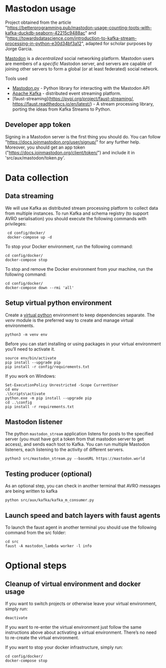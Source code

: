 # Mastodon usage

Project obtained from the article "https://betterprogramming.pub/mastodon-usage-counting-toots-with-kafka-duckdb-seaborn-42215c9488ac" and "https://towardsdatascience.com/introduction-to-kafka-stream-processing-in-python-e30d34bf3a12", adapted for scholar purposes by Jorge Garcia.

[Mastodon](https://joinmastodon.org/) is a _decentralized_ social networking platform. Mastodon users are members of a _specific_ Mastodon server, and servers are capable of joining other servers to form a global (or at least federated) social network.

Tools used
- [Mastodon.py](https://mastodonpy.readthedocs.io/) - Python library for interacting with the Mastodon API
- [Apache Kafka](https://kafka.apache.org/) - distributed event streaming platform.
- [faust-streaming](https://pypi.org/project/faust-streaming/, https://faust.readthedocs.io/en/latest/) - A stream processing library, porting the ideas from Kafka Streams to Python.

## Developer app token
Signing in a Mastodon server is the first thing you should do. You can follow "https://docs.joinmastodon.org/user/signup/" for any further help. Moreover, you should get an app token ("https://docs.joinmastodon.org/client/token/") and include it in 'src/aux/mastodon/token.py'.

# Data collection

## Data streaming

We will use Kafka as distributed stream processing platform to collect data from multiple instances. To run Kafka and schema registry (to support AVRO serialisation) you should execute the following commands with privileges:

```console
 cd config/docker/
 docker-compose up -d
 ```

To stop your Docker environment, run the following command:
```
cd config/docker/
docker-compose stop
```

To stop and remove the Docker environment from your
machine, run the following command:

```
cd config/docker/
docker-compose down --rmi 'all'
```

## Setup virtual python environment
Create a [virtual python](https://packaging.python.org/en/latest/guides/installing-using-pip-and-virtual-environments/) environment to keep dependencies separate. The _venv_ module is the preferred way to create and manage virtual environments. 

 ```console
python3 -m venv env
```

Before you can start installing or using packages in your virtual environment you’ll need to activate it.

```console
source env/bin/activate
pip install --upgrade pip
pip install -r config/requirements.txt
 ```
 
 If you work on Windows:
```console
Set-ExecutionPolicy Unrestricted -Scope CurrentUser
cd env
.\Scripts\activate
python.exe -m pip install --upgrade pip 
cd ..\config
pip install -r requirements.txt
 ```
 
## Mastodon listener
The python `mastodon_stream` application listens for posts to the specified server (you must have got a token from that mastodon server to get access), and sends each toot to Kafka. You can run multiple Mastodon listeners, each listening to the activity of different servers.

```console
python3 src/mastodon_stream.py --baseURL https://mastodon.world
```

## Testing producer (optional)
As an optional step, you can check in another terminal that AVRO messages are being written to kafka

```console
python src/aux/kafka/kafka_m_consumer.py
```

## Launch speed and batch layers with faust agents
To launch the faust agent in another terminal you should use the following command from the src folder:

```console
cd src
faust -A mastodon_lambda worker -l info
```

# Optional steps

## Cleanup of virtual environment and docker usage

If you want to switch projects or otherwise leave your virtual environment, simply run:

```console
deactivate
```

If you want to re-enter the virtual environment just follow the same instructions above about activating a virtual environment. There’s no need to re-create the virtual environment.

If you want to stop your docker infrastructure, simply run:

```console
cd config/docker/
docker-compose stop
```

